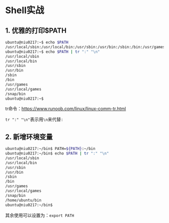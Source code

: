 # Shell实战

## 1. 优雅的打印$PATH

```bash
ubuntu@niu0217:~$ echo $PATH
/usr/local/sbin:/usr/local/bin:/usr/sbin:/usr/bin:/sbin:/bin:/usr/games:/usr/local/games:/snap/bin
ubuntu@niu0217:~$ echo $PATH | tr ":" "\n"
/usr/local/sbin
/usr/local/bin
/usr/sbin
/usr/bin
/sbin
/bin
/usr/games
/usr/local/games
/snap/bin
ubuntu@niu0217:~$
```

tr命令：https://www.runoob.com/linux/linux-comm-tr.html

`tr ":" "\n"`表示用`\n`来代替`:`

## 2. 新增环境变量

```bash
ubuntu@niu0217:~/bin$ PATH=${PATH}:~/bin
ubuntu@niu0217:~/bin$ echo $PATH | tr ":" "\n"
/usr/local/sbin
/usr/local/bin
/usr/sbin
/usr/bin
/sbin
/bin
/usr/games
/usr/local/games
/snap/bin
/home/ubuntu/bin
ubuntu@niu0217:~/bin$
```

其余使用可以设置为：`export PATH`